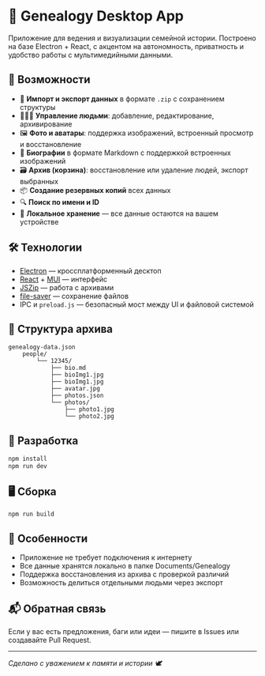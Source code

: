 # 🧬 Genealogy Desktop App

Приложение для ведения и визуализации семейной истории. Построено на базе Electron + React, с акцентом на автономность, приватность и удобство работы с мультимедийными данными.

## 🚀 Возможности

- 📁 **Импорт и экспорт данных** в формате `.zip` с сохранением структуры
- 🧑‍🤝‍🧑 **Управление людьми**: добавление, редактирование, архивирование
- 🖼️ **Фото и аватары**: поддержка изображений, встроенный просмотр и восстановление
- 📝 **Биографии** в формате Markdown с поддержкой встроенных изображений
- 🗃️ **Архив (корзина)**: восстановление или удаление людей, экспорт выбранных
- 📦 **Создание резервных копий** всех данных
- 🔍 **Поиск по имени и ID**
- 🧠 **Локальное хранение** — все данные остаются на вашем устройстве

## 🛠️ Технологии

- [Electron](https://www.electronjs.org/) — кроссплатформенный десктоп
- [React](https://reactjs.org/) + [MUI](https://mui.com/) — интерфейс
- [JSZip](https://stuk.github.io/jszip/) — работа с архивами
- [file-saver](https://github.com/eligrey/FileSaver.js/) — сохранение файлов
- IPC и `preload.js` — безопасный мост между UI и файловой системой

## 📂 Структура архива

```
genealogy-data.json
    people/
        └── 12345/
            ├── bio.md
            ├── bioImg1.jpg
            ├── bioImg1.jpg
            ├── avatar.jpg
            ├── photos.json
            └── photos/
                ├── photo1.jpg
                └── photo2.jpg
```

## 🧪 Разработка

```bash
npm install
npm run dev
```

## 🖥️ Сборка

```bash
npm run build
```

## 📌 Особенности

- Приложение не требует подключения к интернету
- Все данные хранятся локально в папке Documents/Genealogy
- Поддержка восстановления из архива с проверкой различий
- Возможность делиться отдельными людьми через экспорт

## 📬 Обратная связь

Если у вас есть предложения, баги или идеи — пишите в Issues или создавайте Pull Request.

---

_Сделано с уважением к памяти и истории 🕊️_
